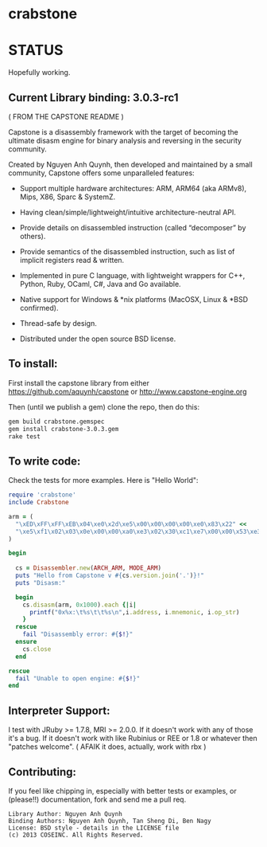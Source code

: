 crabstone
====

STATUS
===

Hopefully working.

Current Library binding: 3.0.3-rc1
----

( FROM THE CAPSTONE README )

Capstone is a disassembly framework with the target of becoming the ultimate
disasm engine for binary analysis and reversing in the security community.

Created by Nguyen Anh Quynh, then developed and maintained by a small community,
Capstone offers some unparalleled features:

- Support multiple hardware architectures: ARM, ARM64 (aka ARMv8), Mips, X86, Sparc & SystemZ.

- Having clean/simple/lightweight/intuitive architecture-neutral API.

- Provide details on disassembled instruction (called “decomposer” by others).

- Provide semantics of the disassembled instruction, such as list of implicit
     registers read & written.

- Implemented in pure C language, with lightweight wrappers for C++, Python,
     Ruby, OCaml, C#, Java and Go available.

- Native support for Windows & *nix platforms (MacOSX, Linux & *BSD confirmed).

- Thread-safe by design.

- Distributed under the open source BSD license.

To install:
----

First install the capstone library from either https://github.com/aquynh/capstone
or http://www.capstone-engine.org

Then (until we publish a gem) clone the repo, then do this:

```bash
gem build crabstone.gemspec
gem install crabstone-3.0.3.gem
rake test
```

To write code:
----

Check the tests for more examples. Here is "Hello World":
```ruby
require 'crabstone'
include Crabstone

arm = (
  "\xED\xFF\xFF\xEB\x04\xe0\x2d\xe5\x00\x00\x00\x00\xe0\x83\x22" <<
  "\xe5\xf1\x02\x03\x0e\x00\x00\xa0\xe3\x02\x30\xc1\xe7\x00\x00\x53\xe3"
)

begin
  
  cs = Disassembler.new(ARCH_ARM, MODE_ARM)
  puts "Hello from Capstone v #{cs.version.join('.')}!"
  puts "Disasm:"

  begin
    cs.disasm(arm, 0x1000).each {|i|
      printf("0x%x:\t%s\t\t%s\n",i.address, i.mnemonic, i.op_str)
    }
  rescue
    fail "Disassembly error: #{$!}"
  ensure
    cs.close
  end

rescue
  fail "Unable to open engine: #{$!}"
end
```

Interpreter Support:
----

I test with JRuby >= 1.7.8, MRI >= 2.0.0. If it doesn't work with any of those
it's a bug. If it doesn't work with like Rubinius or REE or 1.8 or whatever then
"patches welcome". ( AFAIK it does, actually, work with rbx )

Contributing:
----

If you feel like chipping in, especially with better tests or examples, or (please!!) documentation, fork and send me a pull req.


	Library Author: Nguyen Anh Quynh
	Binding Authors: Nguyen Anh Quynh, Tan Sheng Di, Ben Nagy
	License: BSD style - details in the LICENSE file
	(c) 2013 COSEINC. All Rights Reserved.

